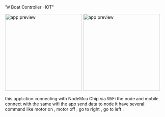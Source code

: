 "# Boat Controller -IOT" 


<img src="https://github.com/ibrahimabdellatif/ControlView-IOT/blob/main/image.png" alt="app preview"  width="250" />
<img src="https://github.com/ibrahimabdellatif/ControlView-IOT/blob/main/image2.jpg" alt="app preview"  width="250" />



this appliction connecting with NodeMcu Chip via WiFi the node and mobile connect with the same wifi the app send data to node it have several command like motor on , motor off , go to right , go to left .

